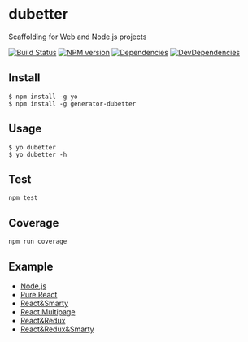 # dubetter
Scaffolding for Web and Node.js projects

[![Build Status](https://img.shields.io/travis/ielgnaw/dubetter.svg?style=flat)](http://travis-ci.org/ielgnaw/dubetter)
[![NPM version](https://img.shields.io/npm/v/generator-dubetter.svg?style=flat)](https://www.npmjs.com/package/generator-dubetter)
[![Dependencies](https://img.shields.io/david/ielgnaw/dubetter.svg?style=flat)](https://david-dm.org/ielgnaw/dubetter)
[![DevDependencies](https://img.shields.io/david/dev/ielgnaw/dubetter.svg?style=flat)](https://david-dm.org/ielgnaw/dubetter)

Install
------

    $ npm install -g yo
    $ npm install -g generator-dubetter


Usage
---

    $ yo dubetter
    $ yo dubetter -h


Test
---

    npm test


Coverage
---

    npm run coverage


Example
---

- [Node.js](https://github.com/ielgnaw/boilerplate/tree/master/nodejs)
- [Pure React](https://github.com/ielgnaw/boilerplate/tree/master/pure-react)
- [React&Smarty](https://github.com/ielgnaw/boilerplate/tree/master/react-php)
- [React Multipage](https://github.com/ielgnaw/boilerplate/tree/master/pure-react-multipage)
- [React&Redux](https://github.com/ielgnaw/boilerplate/tree/master/pure-react-redux)
- [React&Redux&Smarty](https://github.com/ielgnaw/boilerplate/tree/master/react-redux-php)

